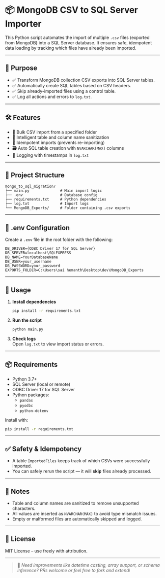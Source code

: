 # 📦 MongoDB CSV to SQL Server Importer

This Python script automates the import of multiple `.csv` files (exported from MongoDB) into a SQL Server database. It ensures safe, idempotent data loading by tracking which files have already been imported.

---

## 🎯 Purpose

- ✅ Transform MongoDB collection CSV exports into SQL Server tables.
- ✅ Automatically create SQL tables based on CSV headers.
- ✅ Skip already-imported files using a control table.
- ✅ Log all actions and errors to `log.txt`.

---

## 🛠️ Features

- 📁 Bulk CSV import from a specified folder
- 🧠 Intelligent table and column name sanitization
- 🔄 Idempotent imports (prevents re-importing)
- 🗃️ Auto SQL table creation with `NVARCHAR(MAX)` columns
- 🧾 Logging with timestamps in `log.txt`

---

## 📂 Project Structure

```
mongo_to_sql_migration/
├── main.py              # Main import logic
├── .env                 # Database config
├── requirements.txt     # Python dependencies
├── log.txt              # Import logs
└── MongoDB_Exports/     # Folder containing .csv exports
```

---

## 🔧 .env Configuration

Create a `.env` file in the root folder with the following:

```env
DB_DRIVER={ODBC Driver 17 for SQL Server}
DB_SERVER=localhost\SQLEXPRESS
DB_NAME=YourDatabaseName
DB_USER=your_username
DB_PASSWORD=your_password
EXPORTS_FOLDER=C:\Users\sai hemanth\Desktop\dev\MongoDB_Exports
```

---

## 🚀 Usage

1. **Install dependencies**  
   ```bash
   pip install -r requirements.txt
   ```

2. **Run the script**  
   ```bash
   python main.py
   ```

3. **Check logs**  
   Open `log.txt` to view import status or errors.

---

## 📦 Requirements

- Python 3.7+
- SQL Server (local or remote)
- ODBC Driver 17 for SQL Server
- Python packages:
  - `pandas`
  - `pyodbc`
  - `python-dotenv`

Install with:

```bash
pip install -r requirements.txt
```

---

## ✅ Safety & Idempotency

- A table `ImportedFiles` keeps track of which CSVs were successfully imported.
- You can safely rerun the script — it will **skip** files already processed.

---

## 🧼 Notes

- Table and column names are sanitized to remove unsupported characters.
- All values are inserted as `NVARCHAR(MAX)` to avoid type mismatch issues.
- Empty or malformed files are automatically skipped and logged.

---

## 📜 License

MIT License – use freely with attribution.

---

> 💬 _Need improvements like datetime casting, array support, or schema inference? PRs welcome or feel free to fork and extend!_
